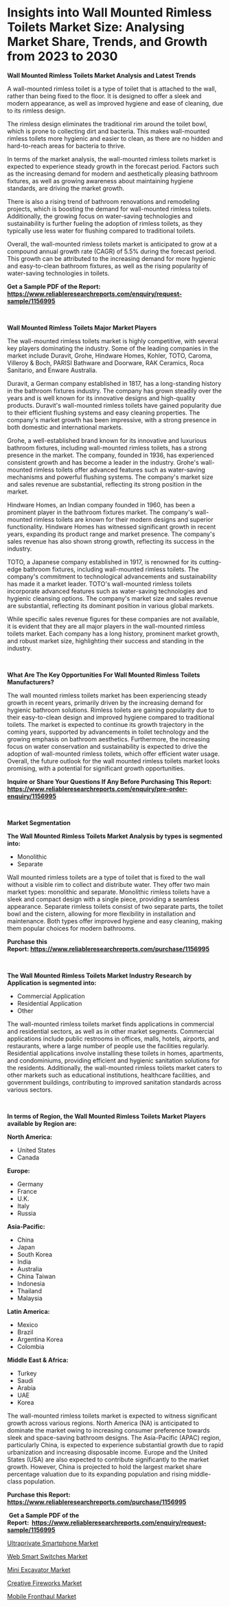 <p><h1>Insights into Wall Mounted Rimless Toilets Market Size: Analysing Market Share, Trends, and Growth from 2023 to 2030</h1></p><p><strong>Wall Mounted Rimless Toilets Market Analysis and Latest Trends</strong></p>
<p><p>A wall-mounted rimless toilet is a type of toilet that is attached to the wall, rather than being fixed to the floor. It is designed to offer a sleek and modern appearance, as well as improved hygiene and ease of cleaning, due to its rimless design.</p><p>The rimless design eliminates the traditional rim around the toilet bowl, which is prone to collecting dirt and bacteria. This makes wall-mounted rimless toilets more hygienic and easier to clean, as there are no hidden and hard-to-reach areas for bacteria to thrive.</p><p>In terms of the market analysis, the wall-mounted rimless toilets market is expected to experience steady growth in the forecast period. Factors such as the increasing demand for modern and aesthetically pleasing bathroom fixtures, as well as growing awareness about maintaining hygiene standards, are driving the market growth.</p><p>There is also a rising trend of bathroom renovations and remodeling projects, which is boosting the demand for wall-mounted rimless toilets. Additionally, the growing focus on water-saving technologies and sustainability is further fueling the adoption of rimless toilets, as they typically use less water for flushing compared to traditional toilets.</p><p>Overall, the wall-mounted rimless toilets market is anticipated to grow at a compound annual growth rate (CAGR) of 5.5% during the forecast period. This growth can be attributed to the increasing demand for more hygienic and easy-to-clean bathroom fixtures, as well as the rising popularity of water-saving technologies in toilets.</p></p>
<p><strong>Get a Sample PDF of the Report:&nbsp; <a href="https://www.reliableresearchreports.com/enquiry/request-sample/1156995">https://www.reliableresearchreports.com/enquiry/request-sample/1156995</a></strong></p>
<p>&nbsp;</p>
<p><strong>Wall Mounted Rimless Toilets Major Market Players</strong></p>
<p><p>The wall-mounted rimless toilets market is highly competitive, with several key players dominating the industry. Some of the leading companies in the market include Duravit, Grohe, Hindware Homes, Kohler, TOTO, Caroma, Villeroy & Boch, PARISI Bathware and Doorware, RAK Ceramics, Roca Sanitario, and Enware Australia.</p><p>Duravit, a German company established in 1817, has a long-standing history in the bathroom fixtures industry. The company has grown steadily over the years and is well known for its innovative designs and high-quality products. Duravit's wall-mounted rimless toilets have gained popularity due to their efficient flushing systems and easy cleaning properties. The company's market growth has been impressive, with a strong presence in both domestic and international markets.</p><p>Grohe, a well-established brand known for its innovative and luxurious bathroom fixtures, including wall-mounted rimless toilets, has a strong presence in the market. The company, founded in 1936, has experienced consistent growth and has become a leader in the industry. Grohe's wall-mounted rimless toilets offer advanced features such as water-saving mechanisms and powerful flushing systems. The company's market size and sales revenue are substantial, reflecting its strong position in the market.</p><p>Hindware Homes, an Indian company founded in 1960, has been a prominent player in the bathroom fixtures market. The company's wall-mounted rimless toilets are known for their modern designs and superior functionality. Hindware Homes has witnessed significant growth in recent years, expanding its product range and market presence. The company's sales revenue has also shown strong growth, reflecting its success in the industry.</p><p>TOTO, a Japanese company established in 1917, is renowned for its cutting-edge bathroom fixtures, including wall-mounted rimless toilets. The company's commitment to technological advancements and sustainability has made it a market leader. TOTO's wall-mounted rimless toilets incorporate advanced features such as water-saving technologies and hygienic cleansing options. The company's market size and sales revenue are substantial, reflecting its dominant position in various global markets.</p><p>While specific sales revenue figures for these companies are not available, it is evident that they are all major players in the wall-mounted rimless toilets market. Each company has a long history, prominent market growth, and robust market size, highlighting their success and standing in the industry.</p></p>
<p>&nbsp;</p>
<p><strong>What Are The Key Opportunities For Wall Mounted Rimless Toilets Manufacturers?</strong></p>
<p><p>The wall mounted rimless toilets market has been experiencing steady growth in recent years, primarily driven by the increasing demand for hygienic bathroom solutions. Rimless toilets are gaining popularity due to their easy-to-clean design and improved hygiene compared to traditional toilets. The market is expected to continue its growth trajectory in the coming years, supported by advancements in toilet technology and the growing emphasis on bathroom aesthetics. Furthermore, the increasing focus on water conservation and sustainability is expected to drive the adoption of wall-mounted rimless toilets, which offer efficient water usage. Overall, the future outlook for the wall mounted rimless toilets market looks promising, with a potential for significant growth opportunities.</p></p>
<p><strong>Inquire or Share Your Questions If Any Before Purchasing This Report: <a href="https://www.reliableresearchreports.com/enquiry/pre-order-enquiry/1156995">https://www.reliableresearchreports.com/enquiry/pre-order-enquiry/1156995</a></strong></p>
<p>&nbsp;</p>
<p><strong>Market Segmentation</strong></p>
<p><strong>The Wall Mounted Rimless Toilets Market Analysis by types is segmented into:</strong></p>
<p><ul><li>Monolithic</li><li>Separate</li></ul></p>
<p><p>Wall mounted rimless toilets are a type of toilet that is fixed to the wall without a visible rim to collect and distribute water. They offer two main market types: monolithic and separate. Monolithic rimless toilets have a sleek and compact design with a single piece, providing a seamless appearance. Separate rimless toilets consist of two separate parts, the toilet bowl and the cistern, allowing for more flexibility in installation and maintenance. Both types offer improved hygiene and easy cleaning, making them popular choices for modern bathrooms.</p></p>
<p><strong>Purchase this Report:&nbsp;<a href="https://www.reliableresearchreports.com/purchase/1156995">https://www.reliableresearchreports.com/purchase/1156995</a></strong></p>
<p>&nbsp;</p>
<p><strong>The Wall Mounted Rimless Toilets Market Industry Research by Application is segmented into:</strong></p>
<p><ul><li>Commercial Application</li><li>Residential Application</li><li>Other</li></ul></p>
<p><p>The wall-mounted rimless toilets market finds applications in commercial and residential sectors, as well as in other market segments. Commercial applications include public restrooms in offices, malls, hotels, airports, and restaurants, where a large number of people use the facilities regularly. Residential applications involve installing these toilets in homes, apartments, and condominiums, providing efficient and hygienic sanitation solutions for the residents. Additionally, the wall-mounted rimless toilets market caters to other markets such as educational institutions, healthcare facilities, and government buildings, contributing to improved sanitation standards across various sectors.</p></p>
<p>&nbsp;</p>
<p><strong>In terms of Region, the Wall Mounted Rimless Toilets Market Players available by Region are:</strong></p>
<p>
    <p> <strong> North America: </strong>
        <ul>
            <li>United States</li>
            <li>Canada</li>
        </ul>
        </p> 
    <p> <strong> Europe: </strong>
        <ul>
            <li>Germany</li>
            <li>France</li>
            <li>U.K.</li>
            <li>Italy</li>
            <li>Russia</li>
        </ul>
        </p> 
    <p> <strong> Asia-Pacific: </strong>
        <ul>
            <li>China</li>
            <li>Japan</li>
            <li>South Korea</li>
            <li>India</li>
            <li>Australia</li>
            <li>China Taiwan</li>
            <li>Indonesia</li>
            <li>Thailand</li>
            <li>Malaysia</li>
        </ul>
        </p> 
    <p> <strong> Latin America: </strong>
        <ul>
            <li>Mexico</li>
            <li>Brazil</li>
            <li>Argentina Korea</li>
            <li>Colombia</li>
        </ul>
        </p> 
    <p> <strong> Middle East & Africa: </strong>
        <ul>
            <li>Turkey</li>
            <li>Saudi</li>
            <li>Arabia</li>
            <li>UAE</li>
            <li>Korea</li>
        </ul>
    </p>
    </p>
<p><p>The wall-mounted rimless toilets market is expected to witness significant growth across various regions. North America (NA) is anticipated to dominate the market owing to increasing consumer preference towards sleek and space-saving bathroom designs. The Asia-Pacific (APAC) region, particularly China, is expected to experience substantial growth due to rapid urbanization and increasing disposable income. Europe and the United States (USA) are also expected to contribute significantly to the market growth. However, China is projected to hold the largest market share percentage valuation due to its expanding population and rising middle-class population.</p></p>
<p><strong>Purchase this Report: <a href="https://www.reliableresearchreports.com/purchase/1156995">https://www.reliableresearchreports.com/purchase/1156995</a></strong></p>
<p>&nbsp;<strong>Get a Sample PDF of the Report:&nbsp;&nbsp;<a href="https://www.reliableresearchreports.com/enquiry/request-sample/1156995">https://www.reliableresearchreports.com/enquiry/request-sample/1156995</a></strong></p>
<p><strong></strong></p>
<p><p><a href="https://github.com/sofayahoo2023/Market-Research-Report-List-1/blob/main/ultraprivate-smartphone-market.md">Ultraprivate Smartphone Market</a></p><p><a href="https://www.linkedin.com/pulse/web-smart-switches-market-research-report-provides-nbxpf/">Web Smart Switches Market</a></p><p><a href="https://medium.com/@amaliarobel/mini-excavator-market-size-growth-forecast-2023-2030-3aba162bbbf0">Mini Excavator Market</a></p><p><a href="https://github.com/vimar16th/Market-Research-Report-List-1/blob/main/creative-fireworks-market.md">Creative Fireworks Market</a></p><p><a href="https://medium.com/@kaceyrath/mobile-fronthaul-market-size-growth-forecast-2023-2030-88ad51d928d1">Mobile Fronthaul Market</a></p></p>